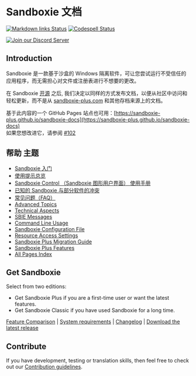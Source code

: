 # Sandboxie 文档

[![Markdown links Status](https://github.com/sandboxie-plus/sandboxie-docs/actions/workflows/action.yml/badge.svg)](https://github.com/sandboxie-plus/sandboxie-docs/actions/workflows/action.yml) [![Codespell Status](https://github.com/sandboxie-plus/sandboxie-docs/actions/workflows/codespell.yml/badge.svg)](https://github.com/sandboxie-plus/sandboxie-docs/actions/workflows/codespell.yml)

[![Join our Discord Server](https://img.shields.io/badge/Join-Our%20Discord%20Server%20for%20bugs,%20feedback%20and%20more!-blue?style=for-the-badge&logo=discord)](https://discord.gg/S4tFu6Enne)

## Introduction
Sandboxie 是一款基于沙盒的 Windows 隔离软件，可让您尝试运行不受信任的应用程序，而无需担心对文件或注册表进行不想要的更改。

在 Sandboxie [开源](https://news.sophos.com/en-us/2020/04/09/sandboxie-is-now-an-open-source-tool/) 之后, 我们决定以同样的方式发布文档，以便从社区中访问和轻松更新，而不是从 [sandboxie-plus.com](https://sandboxie-plus.com) 和其他存档来源上的文档。

基于此内容的一个 GitHub Pages 站点也可用：[https://sandboxie-plus.github.io/sandboxie-docs](https://sandboxie-plus.github.io/sandboxie-docs)
<br>如果您想改进它，请参阅 [#102](https://github.com/sandboxie-plus/sandboxie-docs/issues/102)

## 帮助 主题

* [Sandboxie 入门](Content/GettingStarted.md)
* [使用提示总览](Content/UsageTips.md)
* [Sandboxie Control （Sandboxie 图形用户界面） 使用手册](Content/SandboxieControl.md)
* [已知的 Sandboxie 与部分软件的冲突](Content/KnownConflicts.md)
* [常见问题（FAQ）](Content/FrequentlyAskedQuestions.md)
* [Advanced Topics](Content/AdvancedTopics.md)
* [Technical Aspects](Content/TechnicalAspects.md)
* [SBIE Messages](Content/SBIEMessages.md)
* [Command Line Usage](Content/StartCommandLine.md)
* [Sandboxie Configuration File](Content/SandboxieIni.md)
* [Resource Access Settings](Content/ResourceAccess.md)
* [Sandboxie Plus Migration Guide](Content/PlusMigrationGuide.md)
* [Sandboxie Plus Features](PlusContent/Plus-Features.md)
* [All Pages Index](Content/AllPages.md)

## Get Sandboxie
Select from two editions:

* Get Sandboxie Plus if you are a first-time user or want the latest features.
* Get Sandboxie Classic if you have used Sandboxie for a long time.

[Feature Comparison](Content/FeatureComparison.md) | [System requirements](https://github.com/sandboxie-plus/Sandboxie#sandboxie) | [Changelog](https://github.com/sandboxie-plus/Sandboxie/blob/master/CHANGELOG.md) | [Download the latest release](https://github.com/sandboxie-plus/Sandboxie/releases/latest)

## Contribute
If you have development, testing or translation skills, then feel free to check out our [Contribution guidelines](https://github.com/sandboxie-plus/Sandboxie/blob/master/CONTRIBUTING.md).
